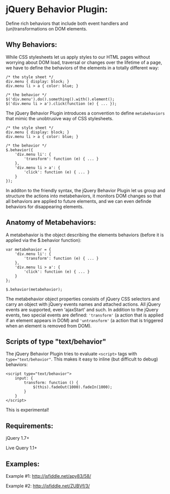 # jQuery Behavior Plugin:
Define rich behaviors that include both event handlers and (un)transformations on DOM elements.

## Why Behaviors:
While CSS stylesheets let us apply styles to our HTML pages without worrying about DOM load, traversal or changes over the lifetime of a page, we have to define the behaviors of the elements in a totally different way:

    /* the style sheet */
    div.menu { display: block; }
    div.menu li > a { color: blue; }

    /* the behavior */
    $('div.menu').do().something().with().element();
    $('div.menu li > a').click(function (e) { ... });


The jQuery Behavior Plugin introduces a convention to define `` metabehaviors `` that mimic the unobtrusive way of CSS stylesheets.

    /* the style sheet */
    div.menu { display: block; }
    div.menu li > a { color: blue; }

    /* the behavior */
    $.behavior({
        'div.menu li': {
            'transform': function (e) { ... }
        },
        'div.menu li > a': {
            'click': function (e) { ... }
        }
    });


In additon to the friendly syntax, the jQuery Behavior Plugin let us group and structure the actions into metabehaviors, it monitors DOM changes so that all behaviors are applied to future elements, and we can even definde behaviors for disappearing elements.


## Anatomy of Metabehaviors:
A metabehavior is the object describing the elements behaviors (before it is applied via the $.behavior function):

    var metabehavior = {
        'div.menu li': {
            'transform': function (e) { ... }
        },
        'div.menu li > a': {
            'click': function (e) { ... }
        }
    };

    $.behavior(metabehavior);

The metabehavior object properties consists of jQuery CSS selectors and carry an object with jQuery events names and attached actions. All jQuery events are supported, even 'ajaxStart' and such. In addition to the jQuery events, two special events are defined: `` 'transform' `` (a action that is applied if an element appears in DOM) and `` 'untransform' `` (a action that is triggered when an element is removed from DOM).

## Scripts of type "text/behavior"
The jQuery Behavior Plugin tries to evaluate `<script>` tags with `type="text/behavior"`. This makes it easy to inline (but difficult to debug) behaviors:

    <script type="text/behavior">
        input: {
            transform: function () {
                $(this).fadeOut(1000).fadeIn(1000);
            }
        }
    </script>

This is experimental!

## Requirements:
jQuery 1.7+

Live Query 1.1+

## Examples:
Example #1: http://jsfiddle.net/apy83/58/

Example #2: http://jsfiddle.net/ZUBVf/3/
